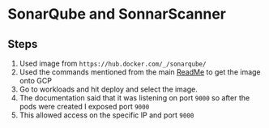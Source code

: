 # SonarQube and SonnarScanner
## Steps
1. Used image from `https://hub.docker.com/_/sonarqube/`
2. Used the commands mentioned from the main [ReadMe](https://github.com/florescss14/BigDataProcessingApp/blob/main/README.md) to get the image onto GCP
3. Go to workloads and hit deploy and select the image.
4. The documentation said that it was listening on port `9000` so after the pods were created I exposed port `9000`
5. This allowed access on the specific IP and port `9000`

